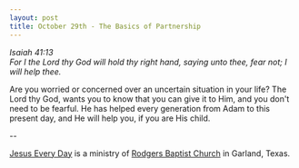 ```yaml
---
layout: post
title: October 29th - The Basics of Partnership
---
```


_Isaiah 41:13  
For I the Lord thy God will hold thy right hand, saying unto thee,
fear not; I will help thee._

Are you worried or concerned over an uncertain situation in your
life? The Lord thy God, wants you to know that you can give it to
Him, and you don't need to be fearful. He has helped every generation
from Adam to this present day, and He will help you, if you are His
child.

 --

<a href=http://jesuseveryday.net>Jesus Every Day</a> is a ministry of <a href=http://rodgersbaptist.net>Rodgers Baptist Church</a> in Garland, Texas.
